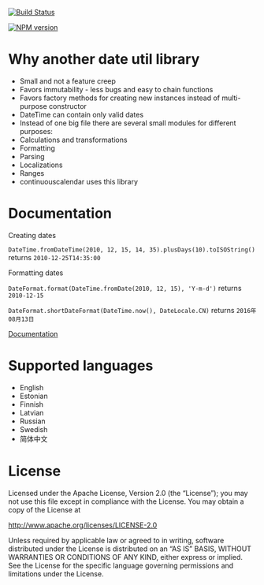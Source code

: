 [![Build Status](https://travis-ci.org/continuouscalendar/dateutils.svg?branch=master)](https://travis-ci.org/continuouscalendar/dateutils)

[![NPM version](http://img.shields.io/npm/v/dateutils.svg)](https://www.npmjs.org/package/dateutils)

Why another date util library
=============================

* Small and not a feature creep
* Favors immutability - less bugs and easy to chain functions
* Favors factory methods for creating new instances instead of multi-purpose constructor
* DateTime can contain only valid dates
* Instead of one big file there are several small modules for different purposes: 
 * Calculations and transformations
 * Formatting
 * Parsing
 * Localizations
 * Ranges
* continuouscalendar uses this library

Documentation
=============

Creating dates

```DateTime.fromDateTime(2010, 12, 15, 14, 35).plusDays(10).toISOString()``` returns ```2010-12-25T14:35:00```

Formatting dates

```DateFormat.format(DateTime.fromDate(2010, 12, 15), 'Y-m-d')``` returns ```2010-12-15```

```DateFormat.shortDateFormat(DateTime.now(), DateLocale.CN)``` returns ```2016年08月13日```

[Documentation](http://continuouscalendar.github.io/dateutils/docs/)


Supported languages
===================

-   English
-   Estonian
-   Finnish
-   Latvian
-   Russian
-   Swedish
-   简体中文


License
=======

Licensed under the Apache License, Version 2.0 (the “License”); you may not use this file except in compliance with the License. You may obtain a copy of the License at

http://www.apache.org/licenses/LICENSE-2.0

Unless required by applicable law or agreed to in writing, software distributed under the License is distributed on an “AS IS” BASIS, WITHOUT WARRANTIES OR CONDITIONS OF ANY KIND, either express or implied. See the License for the specific language governing permissions and limitations under the License.
